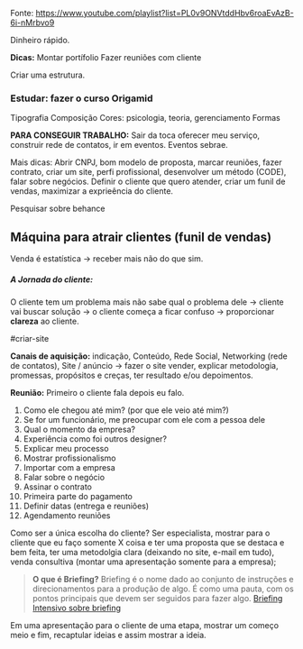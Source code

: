 Fonte: https://www.youtube.com/playlist?list=PL0v9ONVtddHbv6roaEvAzB-6i-nMrbvo9

Dinheiro rápido.

**Dicas:**
Montar portífolio
Fazer reuniões com cliente

Criar uma estrutura.

### Estudar: fazer o curso Origamid
Tipografia
Composição
Cores: psicologia, teoria, gerenciamento
Formas

**PARA CONSEGUIR TRABALHO:** Sair da toca oferecer meu serviço, construir rede de contatos, ir em eventos.
Eventos sebrae.

Mais dicas: Abrir CNPJ, bom modelo de proposta, marcar reuniões, fazer contrato, criar um site, perfi profissional, desenvolver um método (CODE), falar sobre negócios. Definir o cliente que quero atender, criar um funil de vendas, maximizar a exprieência do cliente.

Pesquisar sobre behance

## Máquina para atrair clientes (funil de vendas)
Venda é estatística -> receber mais não do que sim.

##### A Jornada do cliente:
O cliente tem um problema mais não sabe qual o problema dele -> cliente vai buscar solução -> o cliente começa a ficar confuso -> proporcionar **clareza** ao cliente.

#criar-site 

**Canais de aquisição:** indicação, Conteúdo, Rede Social, Networking (rede de contatos), Site / anúncio -> fazer o site vender, explicar metodologia, promessas, propósitos e creças, ter resultado e/ou depoimentos.

**Reunião:**
Primeiro o cliente fala depois eu falo.
1. Como ele chegou até mim? (por que ele veio até mim?)
2. Se for um funcionário, me preocupar com ele com a pessoa dele
3. Qual o momento da empresa?
4. Experiência como foi outros designer?
5. Explicar meu processo
6. Mostrar profissionalismo
7. Importar com a empresa 
8. Falar sobre o negócio
9. Assinar o contrato
10. Primeira parte do pagamento
11. Definir datas (entrega e reuniões)
12. Agendamento reuniões

Como ser a única escolha do cliente?
Ser especialista, mostrar para o cliente que eu faço somente X coisa e ter uma proposta que se destaca e bem feita, ter uma metodolgia clara (deixando no site, e-mail em tudo), venda consultiva (montar uma apresentação somente para a empresa);

> **O que é Briefing?**
> Briefing é o nome dado ao conjunto de instruções e direcionamentos para a produção de algo. É como uma pauta, com os pontos principais que devem ser seguidos para fazer algo. [Briefing](https://www.youtube.com/watch?v=VVtEf2HWQF0) [Intensivo sobre briefing](https://www.youtube.com/watch?v=kbZpYmntv9c)

Em uma apresentação para o cliente de uma etapa, mostrar um começo meio e fim, recaptular ideias e assim mostrar a ideia.
